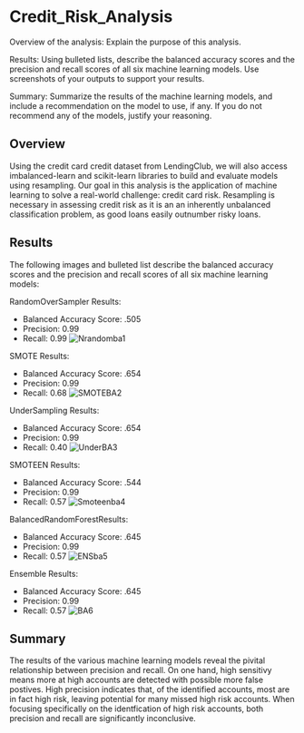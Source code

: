 # Credit_Risk_Analysis
Overview of the analysis: Explain the purpose of this analysis.

Results: Using bulleted lists, describe the balanced accuracy scores and the precision and recall scores of all six machine learning models. Use screenshots of your outputs to support your results.

Summary: Summarize the results of the machine learning models, and include a recommendation on the model to use, if any. If you do not recommend any of the models, justify your reasoning.

## Overview
Using the credit card credit dataset from LendingClub, we will also access imbalanced-learn and scikit-learn libraries to build and evaluate models using resampling. Our goal in this analysis is the application of machine learning to solve a real-world challenge: credit card risk. Resampling is necessary in assessing credit risk as it is an an inherently unbalanced classification problem, as good loans easily outnumber risky loans.

## Results
 The following images and bulleted list describe the balanced accuracy scores and the precision and recall scores of all six machine learning models:

RandomOverSampler Results:
  - Balanced Accuracy Score: .505
  - Precision: 0.99
  - Recall: 0.99
![Nrandomba1](https://user-images.githubusercontent.com/80009944/129771175-4d4bf0fd-8599-4130-a099-4320f2c3fc18.PNG)


SMOTE Results:
  - Balanced Accuracy Score: .654
  - Precision: 0.99
  - Recall: 0.68
![SMOTEBA2](https://user-images.githubusercontent.com/80009944/129771195-d2abcf6f-143d-44d6-bed2-210590b61619.PNG)

UnderSampling Results:
  - Balanced Accuracy Score: .654
  - Precision: 0.99
  - Recall: 0.40
![UnderBA3](https://user-images.githubusercontent.com/80009944/129771209-cf1551da-35a6-4a9e-96b8-e65a0968ce2d.PNG)

SMOTEEN Results:
  - Balanced Accuracy Score: .544
  - Precision: 0.99
  - Recall: 0.57
![Smoteenba4](https://user-images.githubusercontent.com/80009944/129771220-cc36278c-0a6e-4681-abb7-37161e860437.PNG)

BalancedRandomForestResults:
  - Balanced Accuracy Score: .645
  - Precision: 0.99
  - Recall: 0.57
![ENSba5](https://user-images.githubusercontent.com/80009944/129771234-8accc15f-d6f5-4ee6-9cfb-29e9b7b7e633.PNG)

Ensemble Results:
  - Balanced Accuracy Score: .645
  - Precision: 0.99
  - Recall: 0.57
![BA6](https://user-images.githubusercontent.com/80009944/129771478-6c684d0a-c4ec-4b9a-978e-3a23ee4b91b2.PNG)

## Summary
The results of the various machine learning models reveal the pivital relationship between precision and recall. On one hand, high sensitivy means more at high accounts are detected with possible more false postives. High precision indicates that, of the identified accounts, most are in fact high risk, leaving potential for many missed high risk accounts. When focusing specifically on the identfication of high risk accounts, both precision and recall are significantly inconclusive. 
































